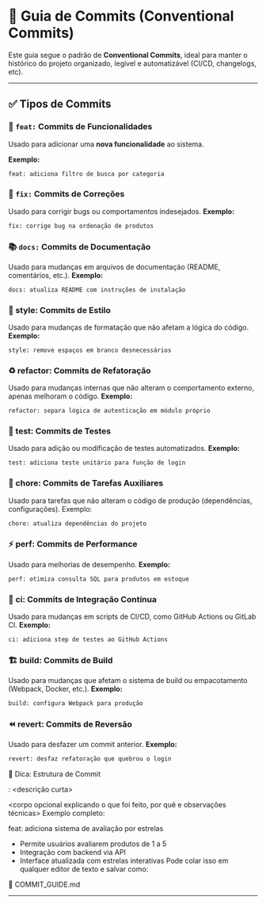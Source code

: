 # 📝 Guia de Commits (Conventional Commits)

Este guia segue o padrão de **Conventional Commits**, ideal para manter o histórico do projeto organizado, legível e automatizável (CI/CD, changelogs, etc).

---

## ✅ Tipos de Commits

### 🔧 `feat:` Commits de Funcionalidades
Usado para adicionar uma **nova funcionalidade** ao sistema.

**Exemplo:**
```bash
feat: adiciona filtro de busca por categoria
```
### 🐞 `fix:` Commits de Correções
Usado para corrigir bugs ou comportamentos indesejados.
**Exemplo:**
```bash
fix: corrige bug na ordenação de produtos
```

### 📚 `docs:` Commits de Documentação
Usado para mudanças em arquivos de documentação (README, comentários, etc.).
**Exemplo:**
```bash
docs: atualiza README com instruções de instalação
```

### 🎨 style: Commits de Estilo
Usado para mudanças de formatação que não afetam a lógica do código.
**Exemplo:**
```bash
style: remove espaços em branco desnecessários
```
### ♻️ refactor: Commits de Refatoração
Usado para mudanças internas que não alteram o comportamento externo, apenas melhoram o código.
**Exemplo:**
```bash
refactor: separa lógica de autenticação em módulo próprio
```
### 🧪 test: Commits de Testes
Usado para adição ou modificação de testes automatizados.
**Exemplo:**
```bash
test: adiciona teste unitário para função de login
```
### 🧹 chore: Commits de Tarefas Auxiliares
Usado para tarefas que não alteram o código de produção (dependências, configurações).
Exemplo:
```bash
chore: atualiza dependências do projeto
```
### ⚡ perf: Commits de Performance
Usado para melhorias de desempenho.
**Exemplo:**
```bash
perf: otimiza consulta SQL para produtos em estoque
```
### 🔄 ci: Commits de Integração Contínua
Usado para mudanças em scripts de CI/CD, como GitHub Actions ou GitLab CI.
**Exemplo:**
```bash
ci: adiciona step de testes ao GitHub Actions
```
### 🏗️ build: Commits de Build
Usado para mudanças que afetam o sistema de build ou empacotamento (Webpack, Docker, etc.).
**Exemplo:**
```bash
build: configura Webpack para produção
```
### ⏪ revert: Commits de Reversão
Usado para desfazer um commit anterior.
**Exemplo:**
```bash
revert: desfaz refatoração que quebrou o login
```
🧠 Dica: Estrutura de Commit

<tipo>: <descrição curta>

<corpo opcional explicando o que foi feito, por quê e observações técnicas>
Exemplo completo:

feat: adiciona sistema de avaliação por estrelas

- Permite usuários avaliarem produtos de 1 a 5
- Integração com backend via API
- Interface atualizada com estrelas interativas
Pode colar isso em qualquer editor de texto e salvar como:

📄 COMMIT_GUIDE.md


---
